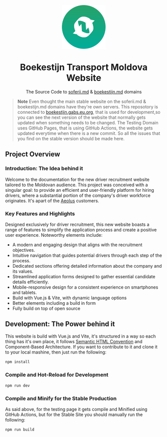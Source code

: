 <div align="center">
<img src="/public/images/icon-boek.png" width="140"/>

# Boekestijn Transport Moldova Website
The Source Code to [soferii.md](https://soferii.md/) & [boekestijn.md](https://boekestijn.md) domains

</div>

>**Note**
> Even thought the main stable website on the soferii.md & boekestijn.md domains  have they're own servers. This reposotory is connected to [boekestijn.gabs.eu.org](https://boekestijn.gabs.eu.org/), that is used for development,so you can see the next version of the website that normally gets updated when something needs to be changed. The Testing Domain uses GitHub Pages, that is using GitHub Actions, the website gets updated everytime when there is a new commit. So all the issues that you find on the stable version should be made here.

## Project Overview
### Introduction: The Idea behind it
Welcome to the documentation for the new driver recruitment website tailored to the Moldovan audience. This project was conceived with a singular goal: to provide an efficient and user-friendly platform for hiring drivers, where a substantial portion of the company's driver workforce originates. It's apart of the [Aeolus](https://gabs.eu.org/aeolus) customers.

### Key Features and Highlights
Designed exclusively for driver recruitment, this new website boasts a range of features to simplify the application process and create a positive user experience. Noteworthy elements include:

- A modern and engaging design that aligns with the recruitment objectives.
- Intuitive navigation that guides potential drivers through each step of the process.
- Dedicated sections offering detailed information about the company and its values.
- Streamlined application forms designed to gather essential candidate details efficiently.
- Mobile-responsive design for a consistent experience on smartphones and tablets.
- Build with Vue.js & Vite, with dynamic language options
- Better elements including a build in form
- Fully build on top of open source

## Development: The Power behind it
This website is build with Vue.js and Vite, it's structured in a way so each thing has it's own place, it follows [Semantic HTML Convention](https://semantichtml.github.io/) and Component-Based Architecture. If you want to contribute to it and clone it to your local mashine, then just run the following:

```sh
npm install
```

### Compile and Hot-Reload for Development

```sh
npm run dev
```

### Compile and Minify for the Stable Production
As said above, for the testing page it gets compile and Minified using GitHub Actions, but for the Stable Site you should manually run the following: 

```sh
npm run build
```
